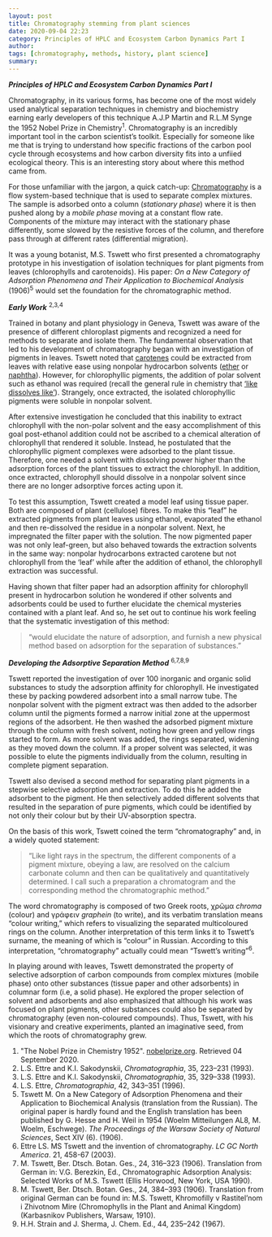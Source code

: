 ```yaml
---
layout: post
title: Chromatography stemming from plant sciences  
date: 2020-09-04 22:23
category: Principles of HPLC and Ecosystem Carbon Dynamics Part I
author: 
tags: [chromatography, methods, history, plant science]
summary: 
---
```

***Principles of HPLC and Ecosystem Carbon Dynamics Part I***

Chromatography, in its various forms, has become one of the most widely used analytical separation techniques in chemistry and biochemistry earning early developers of this technique A.J.P Martin and R.L.M Synge the 1952 Nobel Prize in Chemistry<sup>1</sup>. Chromatography is an incredibly important tool in the carbon scientist’s toolkit. Especially for someone like me that is trying to understand how specific fractions of the carbon pool cycle through ecosystems and how carbon diversity fits into a unfiied ecological theory. This is an interesting story about where this method came from.

For those unfamiliar with the jargon, a quick catch-up:
[Chromatography](https://en.wikipedia.org/wiki/Chromatography) is a flow system-based technique that is used to separate complex mixtures. The sample is adsorbed onto a column (*stationary phase*) where it is then pushed along by a *mobile phase* moving at a constant flow rate. Components of the mixture may interact with the stationary phase differently, some slowed by the resistive forces of the column, and therefore pass through at different rates (differential migration). 

It was a young botanist, M.S. Tswett who first presented a chromatography prototype in his investigation of isolation techniques for plant pigments from leaves (chlorophylls and carotenoids). His paper: *On a New Category of Adsorption Phenomena and Their Application to Biochemical Analysis* (1906)<sup>5</sup> would set the foundation for the chromatographic method. 

***Early Work*** <sup>2,3,4</sup>

Trained in botany and plant physiology in Geneva, Tswett was aware of the presence of different chloroplast pigments and recognized a need for methods to separate and isolate them. The fundamental observation that led to his development of chromatography began with an investigation of pigments in leaves. Tswett noted that [carotenes]( https://en.wikipedia.org/wiki/Carotene) could be extracted from leaves with relative ease using nonpolar hydrocarbon solvents ([ether](https://en.wikipedia.org/wiki/Ether) or [naphtha](https://en.wikipedia.org/wiki/Naphtha#:~:text=Naphtha%20(%2F%CB%88n%C3%A6p,refined%20products%20such%20as%20kerosene))). However, for chlorophyllic pigments, the addition of polar solvent such as ethanol was required (recall the general rule in chemistry that [‘like dissolves like’](https://socratic.org/questions/what-is-the-principle-of-like-dissolves-like-explanation-needed-and-also-limitat)). Strangely, once extracted, the isolated chlorophyllic pigments were soluble in nonpolar solvent. 

After extensive investigation he concluded that this inability to extract chlorophyll with the non-polar solvent and the easy accomplishment of this goal post-ethanol addition could not be ascribed to a chemical alteration of chlorophyll that rendered it soluble. Instead, he postulated that the chlorophyllic pigment complexes were adsorbed to the plant tissue. Therefore, one needed a solvent with dissolving power higher than the adsorption forces of the plant tissues to extract the chlorophyll. In addition, once extracted, chlorophyll should dissolve in a nonpolar solvent since there are no longer adsorptive forces acting upon it. 

To test this assumption, Tswett created a model leaf using tissue paper. Both are composed of plant (cellulose) fibres. To make this “leaf” he extracted pigments from plant leaves using ethanol, evaporated the ethanol and then re-dissolved the residue in a nonpolar solvent. Next, he impregnated the filter paper with the solution. The now pigmented paper was not only leaf-green, but also behaved towards the extraction solvents in the same way: nonpolar hydrocarbons extracted carotene but not chlorophyll from the ‘leaf’ while after the addition of ethanol, the chlorophyll extraction was successful. 

Having shown that filter paper had an adsorption affinity for chlorophyll present in hydrocarbon solution he wondered if other solvents and adsorbents could be used to further elucidate the chemical mysteries contained with a plant leaf. And so, he set out to continue his work feeling that the systematic investigation of this method:

>“would elucidate the nature of adsorption, and furnish a new physical method based on adsorption for the separation of substances.”

***Developing the Adsorptive Separation Method*** <sup>6,7,8,9</sup>

Tswett reported the investigation of over 100 inorganic and organic solid substances to study the adsorption affinity for chlorophyll. He investigated these by packing powdered adsorbent into a small narrow tube. The nonpolar solvent with the pigment extract was then added to the adsorber column until the pigments formed a narrow initial zone at the uppermost regions of the adsorbent. He then washed the adsorbed pigment mixture through the column with fresh solvent, noting how green and yellow rings started to form. As more solvent was added, the rings separated, widening as they moved down the column. If a proper solvent was selected, it was possible to elute the pigments individually from the column, resulting in complete pigment separation. 

Tswett also devised a second method for separating plant pigments in a stepwise selective adsorption and extraction. To do this he added the adsorbent to the pigment. He then selectively added different solvents that resulted in the separation of pure pigments, which could be identified by not only their colour but by their UV-absorption spectra. 

On the basis of this work, Tswett coined the term “chromatography” and, in a widely quoted statement: 

>“Like light rays in the spectrum, the different components of a pigment mixture, obeying a law, are resolved on the calcium carbonate column and then can be qualitatively and quantitatively determined. I call such a preparation a chromatogram and the corresponding method the chromatographic method.” 

The word chromatography is composed of two Greek roots, χρῶμα *chroma* (colour) and γράφειν *graphein* (to write), and its verbatim translation means “colour writing,” which refers to visualizing the separated multicoloured rings on the column. Another interpretation of this term links it to Tswett’s surname, the meaning of which is “colour” in Russian. According to this interpretation, “chromatography” actually could mean “Tswett’s writing”<sup>6</sup>.
 
In playing around with leaves, Tswett demonstrated the property of selective adsorption of carbon compounds from complex mixtures (mobile phase) onto other substances (tissue paper and other adsorbents) in columnar form (i.e, a solid phase). He explored the proper selection of solvent and adsorbents and also emphasized that although his work was focused on plant pigments, other substances could also be separated by chromatography (even non-coloured compounds). Thus, Tswett, with his visionary and creative experiments, planted an imaginative seed, from which the roots of chromatography grew. 









1. "The Nobel Prize in Chemistry 1952". [nobelprize.org](nobelprize.org). Retrieved 04 September 2020.
2. L.S. Ettre and K.I. Sakodynskii, *Chromatographia*, 35, 223–231 (1993).
3. L.S. Ettre and K.I. Sakodynskii, *Chromatographia*, 35, 329–338 (1993).
4. L.S. Ettre, *Chromatographia*, 42, 343–351 (1996).
5. Tswett M. On a New Category of Adsorption Phenomena and their Application to Biochemical Analysis (translation from the Russian). The original paper is hardly found and the English translation has been published by G. Hesse and H. Weil in 1954 (Woelm Mitteilungen AL8, M. Woelm, Eschwege). *The Proceedings of the Warsaw Society of Natural Sciences*, Sect XIV (6). (1906).
6. Ettre LS. MS Tswett and the invention of chromatography. *LC GC North America*. 21, 458-67 (2003). 
7. M. Tswett, Ber. Dtsch. Botan. Ges., 24, 316–323 (1906). Translation from German in: V.G. Berezkin, Ed., Chromatographic Adsorption Analysis: Selected Works of M.S. Tswett (Ellis Horwood, New York, USA 1990).
8. M. Tswett, Ber. Dtsch. Botan. Ges., 24, 384–393 (1906). Translation from original German can be found in: M.S. Tswett, Khromofilly v Rastitel’nom i Zhivotnom Mire (Chromophylls in
the Plant and Animal Kingdom) (Karbasnikov Publishers, Warsaw, 1910).
9. H.H. Strain and J. Sherma, J. Chem. Ed., 44, 235–242 (1967).